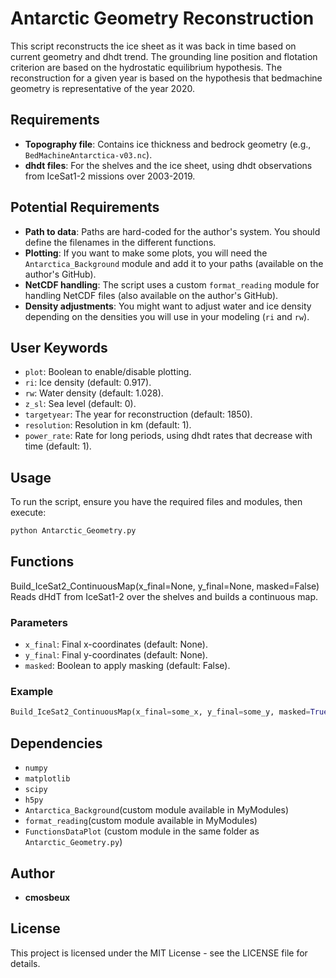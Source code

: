 
# Antarctic Geometry Reconstruction

This script reconstructs the ice sheet as it was back in time based on current geometry and dhdt trend. The grounding line position and flotation criterion are based on the hydrostatic equilibrium hypothesis. The reconstruction for a given year is based on the hypothesis that bedmachine geometry is representative of the year 2020.

## Requirements

- **Topography file**: Contains ice thickness and bedrock geometry (e.g., `BedMachineAntarctica-v03.nc`).
- **dhdt files**: For the shelves and the ice sheet, using dhdt observations from IceSat1-2 missions over 2003-2019.

## Potential Requirements

- **Path to data**: Paths are hard-coded for the author's system. You should define the filenames in the different functions.
- **Plotting**: If you want to make some plots, you will need the `Antarctica_Background` module and add it to your paths (available on the author's GitHub).
- **NetCDF handling**: The script uses a custom `format_reading` module for handling NetCDF files (also available on the author's GitHub).
- **Density adjustments**: You might want to adjust water and ice density depending on the densities you will use in your modeling (`ri` and `rw`).

## User Keywords

- `plot`: Boolean to enable/disable plotting.
- `ri`: Ice density (default: 0.917).
- `rw`: Water density (default: 1.028).
- `z_sl`: Sea level (default: 0).
- `targetyear`: The year for reconstruction (default: 1850).
- `resolution`: Resolution in km (default: 1).
- `power_rate`: Rate for long periods, using dhdt rates that decrease with time (default: 1).

## Usage

To run the script, ensure you have the required files and modules, then execute:

```bash
python Antarctic_Geometry.py
```

## Functions

Build_IceSat2_ContinuousMap(x_final=None, y_final=None, masked=False)
Reads dHdT from IceSat1-2 over the shelves and builds a continuous map.

### Parameters

- `x_final`: Final x-coordinates (default: None).
- `y_final`: Final y-coordinates (default: None).
- `masked`: Boolean to apply masking (default: False).

### Example

```python
Build_IceSat2_ContinuousMap(x_final=some_x, y_final=some_y, masked=True)
```

## Dependencies

- `numpy`
- `matplotlib`
- `scipy`
- `h5py`
- `Antarctica_Background`(custom module available in MyModules)
- `format_reading`(custom module available in MyModules)
- `FunctionsDataPlot` (custom module in the same folder as `Antarctic_Geometry.py`)

## Author

- **cmosbeux**

## License

This project is licensed under the MIT License - see the LICENSE file for details.